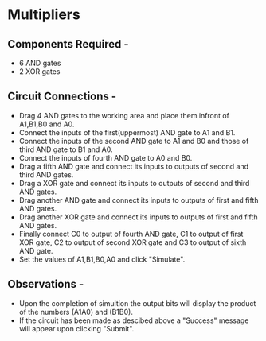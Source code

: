 # Multipliers

## Components Required - 

* 6 AND gates
* 2 XOR gates

## Circuit Connections - 

* Drag 4 AND gates to the working area and place them infront of A1,B1,B0 and A0.
*  Connect the inputs of the first(uppermost) AND gate to A1 and B1.
*  Connect the inputs of the second AND gate to A1 and B0 and those of third AND gate to B1 and A0.
*  Connect the inputs of fourth AND gate to A0 and B0.
*  Drag a fifth AND gate and connect its inputs to outputs of second and third AND gates.
*  Drag a XOR gate and connect its inputs to outputs of second and third AND gates.
*  Drag another AND gate and connect its inputs to outputs of first and fifth AND gates.
*  Drag another XOR gate and connect its inputs to outputs of first and fifth AND gates.
*  Finally connect C0 to output of fourth AND gate, C1 to output of first XOR gate, C2 to output of second XOR gate and C3 to output of sixth AND gate.
*  Set the values of A1,B1,B0,A0 and click "Simulate".

## Observations - 

* Upon the completion of simultion the output bits will display the product of the numbers (A1A0) and (B1B0).
* If the circuit has been made as descibed above a "Success" message will appear upon clicking "Submit".

